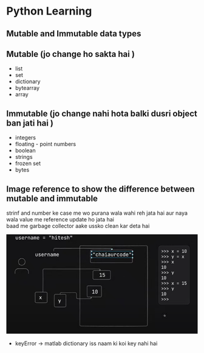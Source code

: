 # Python Learning

## Mutable and Immutable data types 
  
  ## Mutable (jo change ho sakta hai )
  * list 
  * set 
  * dictionary
  * bytearray
  * array

  ## Immutable (jo change nahi hota balki dusri object ban jati hai )

  * integers 
  * floating - point numbers 
  * boolean 
  * strings 
  * frozen set 
  * bytes 
 
 ## Image reference to show the difference between mutable and immutable 

 strinf and number ke case me wo purana wala wahi reh jata hai aur naya wala value me reference update ho jata hai <br>
 baad me garbage collector aake ussko clean kar deta hai  



 <img src = "./01_basics/items/image.png"></img>


 - keyError -> matlab dictionary iss naam ki koi key nahi hai